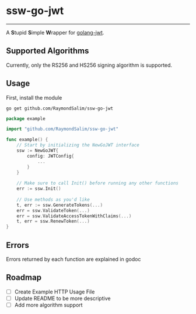 # ssw-go-jwt
<hr>

A **S**tupid **S**imple **W**rapper for [golang-jwt](https://github.com/golang-jwt/jwt).

## Supported Algorithms
Currently, only the RS256 and HS256 signing algorithm is supported.

## Usage
First, install the module
```shell
go get github.com/RaymondSalim/ssw-go-jwt
```
```go
package example

import "github.com/RaymondSalim/ssw-go-jwt"

func example() {
	// Start by initializing the NewGoJWT interface
	ssw := NewGoJWT{
		config: JWTConfig{
			...
		}
	}
	
	// Make sure to call Init() before running any other functions
	err := ssw.Init()
	
	// Use methods as you'd like
	t, err := ssw.GenerateTokens(...)
	err = ssw.ValidateToken(...)
	err = ssw.ValidateAccessTokenWithClaims(...)
	t, err = ssw.RenewToken(...)
}
```

## Errors
Errors returned by each function are explained in godoc

## Roadmap
- [ ] Create Example HTTP Usage File
- [ ] Update README to be more descriptive
- [ ] Add more algorithm support